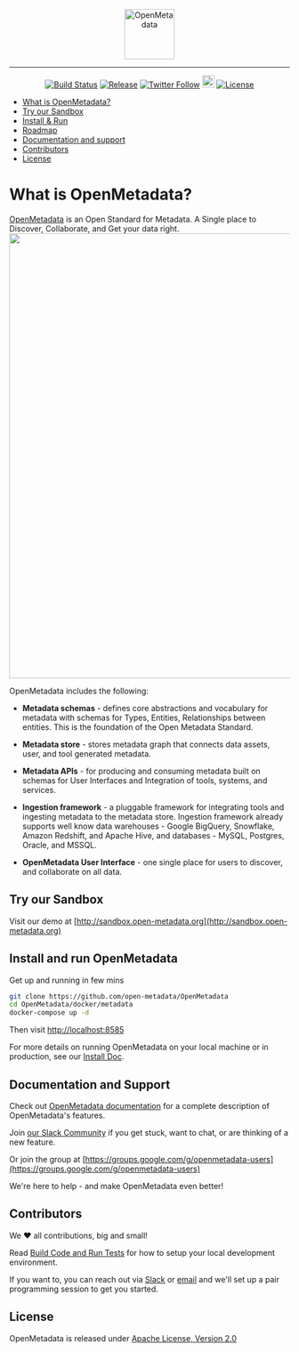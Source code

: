 <div align="center">
  <img src="https://i.imgur.com/5VumwFS.png" align="center" alt="OpenMetadata" height="90"/>
  <hr />

[![Build Status](https://github.com/open-metadata/OpenMetadata/actions/workflows/maven-build.yml/badge.svg?event=push)](https://github.com/open-metadata/OpenMetadata/actions/workflows/maven-build.yml)
[![Release](https://img.shields.io/github/release/open-metadata/OpenMetadata/all.svg)](https://github.com/open-metadata/OpenMetadata/releases)
[![Twitter Follow](https://img.shields.io/twitter/follow/open_metadata?style=social)](https://twitter.com/intent/follow?screen_name=open_metadata)
<a href="https://join.slack.com/t/openmetadata/shared_invite/zt-oiq9s1qd-dHHvw4xjpnoRV1QQrq6vUg"><img src="https://img.shields.io/badge/slack-join-E01E5A?logo=slack" alt="Join us on Slack" height="22"/></a>
[![License](https://img.shields.io/github/license/open-metadata/OpenMetadata.svg)](LICENSE)

</div>

- [What is OpenMetadata?](#what-is-openmetadata )
- [Try our Sandbox](#try-our-sandbox)
- [Install & Run](#install-and-run-openmetadata)
- [Roadmap](docs/roadmap.md)
- [Documentation and support](#documentation-and-support)
- [Contributors](#contributors)
- [License](#license)

# What is OpenMetadata?
[OpenMetadata](https://open-metadata.org/) is an Open Standard for Metadata. A Single place to Discover, Collaborate, and Get your data right.
<img src="https://user-images.githubusercontent.com/1417689/129423079-d21cbf3f-786f-4d4a-b6c3-b66feca234b8.png"  width="800">

OpenMetadata includes the following:
- **Metadata schemas** - defines core abstractions and vocabulary for metadata with schemas for Types, Entities, Relationships between entities. This is the foundation of the Open Metadata Standard.

- **Metadata store** - stores metadata graph that connects data assets, user, and tool generated metadata.

- **Metadata APIs** - for producing and consuming metadata built on schemas for User Interfaces and Integration of tools, systems, and services.

- **Ingestion framework** - a pluggable framework for integrating tools and ingesting metadata to the metadata store. Ingestion framework already supports well know data warehouses - Google BigQuery, Snowflake, Amazon Redshift, and Apache Hive, and databases - MySQL, Postgres, Oracle, and MSSQL.

- **OpenMetadata User Interface** - one single place for users to discover, and collaborate on all data.

## Try our Sandbox

Visit our demo at [http://sandbox.open-metadata.org](http://sandbox.open-metadata.org)

## Install and run OpenMetadata
Get up and running in few mins

```sh
git clone https://github.com/open-metadata/OpenMetadata
cd OpenMetadata/docker/metadata
docker-compose up -d
```
Then visit [http://localhost:8585](http://localhost:8585)

For more details on running OpenMetadata on your local machine or in production, see our [Install Doc](https://docs.open-metadata.org/install/run-openmetadata).

## Documentation and Support

Check out [OpenMetadata documentation](https://docs.open-metadata.org/) for a complete description of OpenMetadata's features.

Join [our Slack Community](https://join.slack.com/t/openmetadata/shared_invite/) if you get stuck, want to chat, or are thinking of a new feature.

Or join the group at [https://groups.google.com/g/openmetadata-users](https://groups.google.com/g/openmetadata-users)

We're here to help - and make OpenMetadata even better!

## Contributors

We ❤️ all contributions, big and small!

Read [Build Code and Run Tests](https://docs.open-metadata.org/open-source-community/developer/build-code-run-tests) for how to setup your local development environment.

If you want to, you can reach out via [Slack](https://openmetadata.slack.com/) or [email](mailto:dev@open-metadata.org) and we'll set up a pair programming session to get you started.

## License
OpenMetadata is released under [Apache License, Version 2.0](http://www.apache.org/licenses/LICENSE-2.0)
